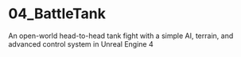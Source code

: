 # 04_BattleTank
An open-world head-to-head tank fight with a simple AI, terrain, and advanced control system in Unreal Engine 4
